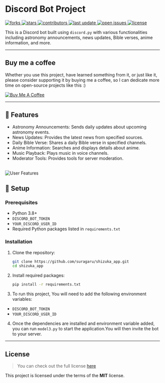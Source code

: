 # Discord Bot Project

<!-- Badges -->
<p>
  <a href="https://github.com/suragaru/shizuka_app/network/members">
    <img src="https://img.shields.io/github/forks/suragaru/shizuka_app" alt="forks" />
  </a>
  <a href="https://github.com/suragaru/shizuka_app/stargazers">
    <img src="https://img.shields.io/github/stars/suragaru/shizuka_app" alt="stars" />
  </a>
  <a href="https://github.com/suragaru/shizuka_app/graphs/contributors">
    <img src="https://img.shields.io/github/contributors/suragaru/shizuka_app" alt="contributors" />
  </a>
  <a href="">
    <img src="https://img.shields.io/github/last-commit/suragaru/shizuka_app" alt="last update" />
  </a>
  <a href="https://github.com/suragaru/shizuka_app/issues/">
    <img src="https://img.shields.io/github/issues/suragaru/shizuka_app" alt="open issues" />
  </a>
  <a href="https://github.com/suragaru/shizuka_app/blob/main/LICENSE.md">
    <img src="https://img.shields.io/github/LICENSE.md/suragaru/shizuka_app" alt="license" />
  </a>

</p>

This is a Discord bot built using `discord.py` with various functionalities including astronomy announcements, news updates, Bible verses, anime information, and more.

---

## Buy me a coffee

Whether you use this project, have learned something from it, or just like it, please consider supporting it by buying me a coffee, so I can dedicate more time on open-source projects like this :)

<a href="https://www.buymeacoffee.com/igorantun" target="_blank"><img src="https://www.buymeacoffee.com/assets/img/custom_images/orange_img.png" alt="Buy Me A Coffee" style="height: auto !important;width: auto !important;" ></a>

---

## :dart: Features

- Astronomy Announcements: Sends daily updates about upcoming astronomy events.
- News Updates: Provides the latest news from specified sources.
- Daily Bible Verse: Shares a daily Bible verse in specified channels.
- Anime Information: Searches and displays details about anime.
- Music Playback: Plays music in voice channels.
- Moderator Tools: Provides tools for server moderation.
  <br><br>


![User Features](http://i.imgur.com/WbF1fi2.png)

## :toolbox: Setup

### Prerequisites

- Python 3.8+
- `DISCORD_BOT_TOKEN`
- `YOUR_DISCORD_USER_ID`
- Required Python packages listed in `requirements.txt`

### Installation

1. Clone the repository:
   ```bash
   git clone https://github.com/suragaru/shizuka_app.git
   cd shizuka_app
   ```
2. Install required packages:
   ```bash
   pip install -r requirements.txt
   ```
3. To run this project, You will need to add the following environment variables:
- `DISCORD_BOT_TOKEN`
- `YOUR_DISCORD_USER_ID`<br>
4. Once the dependencies are installed and environment variable added, you can run `model3.py` to start the application.You will then invite the bot to your server.

---

## License
>You can check out the full license [here](https://github.com/suragaru/shizuka_app/blob/main/LICENSE.md)

This project is licensed under the terms of the **MIT** license.
